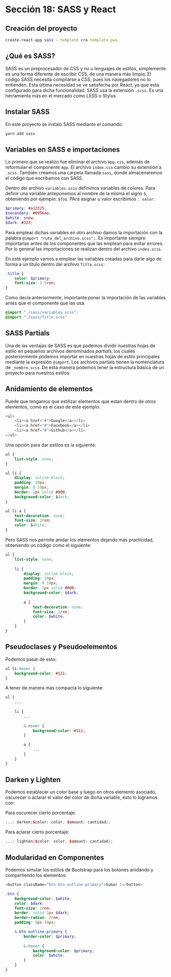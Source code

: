# Sección 18: SASS y React

## Creación del proyecto

```cmd
create-react-app sass --template cra-template-pwa
```

## ¿Qué es SASS?

SASS es un preprocesador de CSS y no u lenguajes de estilos, simplemente es una forma diferente de escribir CSS, de una manera más limpia. El código SASS necesita compilarse a CSS, pues los navegadores no lo entienden. Esta última necesidad se ve satisfecha por React, ya que esta configurado para dicha funcionalidad. SASS usa la extensión `.scss`. Es una herramienta más en el mercado como LESS o Stylus

## Instalar SASS

En este proyecto se instalo SASS mediante el comando:

```cmd
yarn add sass
```

## Variables en SASS e importaciones

Lo primero que se realizo fue eliminar el archivo `App.css`, además de reformular el componente `App`. El archivo `index.css` cambio su extensión a `.scss`. También creamos una carpeta llamada `sass`, donde almacenaremos el código que escribamos con SASS.

Dentro del archivo `variables.scss` definimos variables de colores. Para definir una variable anteponemos al nombre de la misma el signo `$`, obteniendo por ejemplo: `$foo`. PAra asignar u valor escribimos `: valor`.

```scss
$primary: #a12325;
$secondary: #0956ae;
$white: snow;
$dark: #333;
```

Para emplear dichas variables en otro archivo damos la importación con la palabra `@import "ruta_del_archivo.scss";`. Es importante siempre importarlas antes de los componentes que las emplean para evitar errores. Por lo general las importaciones se realizan dentro del archivo `index.scss`.

En este ejemplo vamos a emplear las variables creadas para darle algo de forma a un titulo dentro del archivo `Title.scss`:

```scss
.title {
    color: $primary;
    font-size: 3.5rem;
}
```

Como decia anteriormente, importante poner la importación de las variables antes que el componente que las usa.

```scss
@import "./sass/variables.scss";
@import "./sass/Title.scss"
```

## SASS Partials

Una de las ventajas de SASS es que podemos dividir nuestras hojas de estilo en pequeños archivos denominados *partials*, los cuales posteriormente podemos importar en nuestras hojas de estilo principales mediante la expresión `@import`. Los archivos partials tienen la nomenclatura de `_nombre.scss`. De esta manera podemos tener la estructura básica de un proyecto para nuestros estilos.

## Anidamiento de elementos

Puede que tengamos que estilizar elementos que estan dentro de otros elementos, como es el caso de este ejemplo:

```js
<ul>
    <li><a href="#">Google</a></li>
    <li><a href="#">Facebook</a></li>
    <li><a href="#">Github</a></li>
</ul>
```

Una opción para dar estilos es la siguiente:

```css
ul {
    list-style: none;
}

ul li {
    display: inline-block;
    padding: 10px;
    margin: 0 10px;
    border: 1px solid #000;
    background-color: $dark;
}

ul li a {
    text-decoration: none;
    font-size: 2rem;
    color: $white;
}
```

Pero SASS nos permite anidar los elementos dejando más practicidad, obteniendo un código como el siguiente:

```scss
ul {
    list-style: none;
    
    li {
        display: inline-block;
        padding: 10px;
        margin: 0 10px;
        border: 1px solid #000;
        background-color: $dark;
        
        a {
            text-decoration: none;
            font-size: 2rem;
            color: $white;
        }
    }
}
```

## Pseudoclases y Pseudoelementos

Podemos pasar de esto:

```css
ul li:hover {
    background-color: #111;
}
```

A tener de manera más compacta lo siguiente:

```scss
ul {
    ...
    
    li {
        ...
        
        &:hover {
            background-color: #111;
        }

        a {
            ...
        }
    }
}
```

## Darken y Lighten

Podemos establecer un color base y luego en otros elemento asociado, oscurecer o aclarar el valor del color de dicha variable, esto lo logramos con:

Para oscurecer cierto porcentaje:

```scss
...: darken($color: color, $amount: cantidad);
```

Para aclarar cierto porcentaje:

```scss
...: lighten($color: color, $amount: cantidad);      
```

## Modularidad en Componentes

Podemos simular los estilos de Bootstrap para los botones anidando y compartiendo los elementos:

```js
<button className="btn btn-outline-primary">Sumar 1</button>
```

```scss
.btn {
    background-color: $white;
    color: $dark;
    font-size: 1rem;
    border: solid 1px $dark;
    border-radius: 2rem;
    padding: 5px 10px;

    &.btn-outline-primary {
        border-color: $primary;
        
        &:hover {
            background-color: $primary;
            color: $white;
        }
    }
}
```
